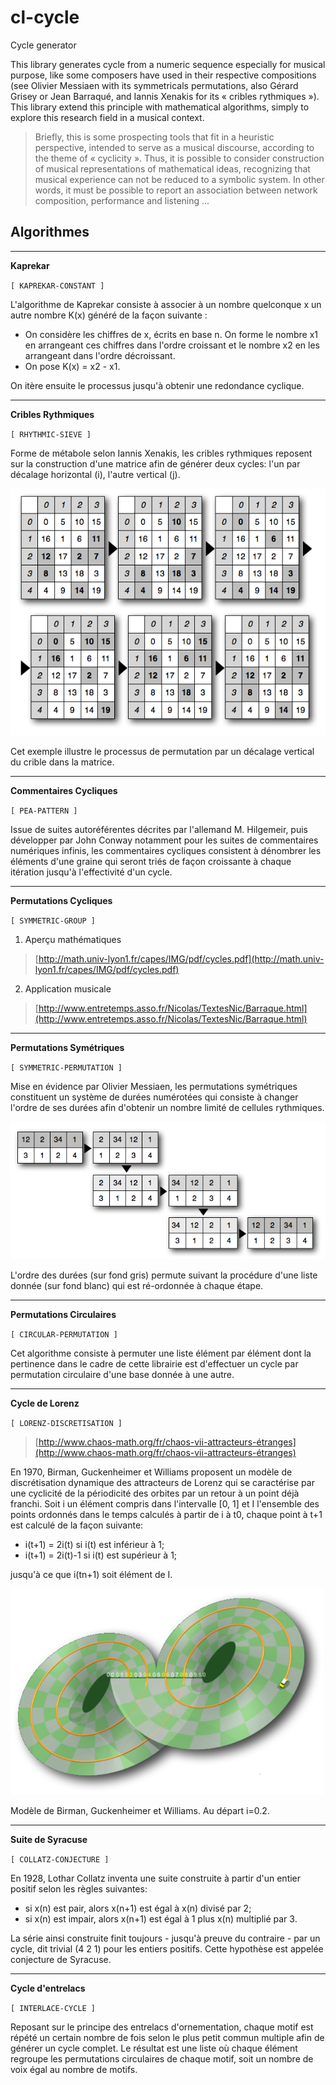 # cl-cycle

Cycle generator

This library generates cycle from a numeric sequence especially for musical purpose, like some composers have used in their respective compositions (see Olivier Messiaen with its symmetricals
permutations, also Gérard Grisey or Jean Barraqué, and Iannis Xenakis for its « cribles rythmiques »). 
This library extend this principle with mathematical algorithms, simply to explore this research field in a musical context.

> Briefly, this is some prospecting tools that fit in a heuristic perspective, intended to serve as a musical discourse, according to the theme of « cyclicity ».
Thus, it is possible to consider construction of musical representations of mathematical ideas, recognizing that musical experience can not be reduced to a symbolic system. 
In other words, it must be possible to report an association between network composition, performance and listening ... 


## Algorithmes

- - - -

**Kaprekar**

`[ KAPREKAR-CONSTANT ]`

L'algorithme de Kaprekar consiste à associer à un nombre quelconque x un autre nombre K(x) généré de la façon suivante :

- On considère les chiffres de x, écrits en base n. On forme le nombre x1 en arrangeant ces chiffres dans l'ordre croissant et le nombre x2 en les arrangeant dans l'ordre décroissant.
- On pose K(x) = x2 - x1.

 On itère ensuite le processus jusqu'à obtenir une redondance cyclique.

- - - -

**Cribles Rythmiques**

`[ RHYTHMIC-SIEVE ]`

Forme de métabole selon Iannis Xenakis, les cribles rythmiques reposent sur la construction d'une matrice afin de générer deux cycles: l'un par décalage horizontal (i), l'autre vertical (j).

![](img/img2.png)

Cet exemple illustre le processus de permutation par un décalage vertical du crible dans la matrice.

- - - -

**Commentaires Cycliques**

`[ PEA-PATTERN ]`

Issue de suites autoréférentes décrites par l'allemand M. Hilgemeir, puis développer par John Conway notamment pour les suites de commentaires numériques infinis, les commentaires cycliques consistent à dénombrer les éléments d'une graine qui seront triés de façon croissante à chaque itération jusqu'à l'effectivité d'un cycle.

- - - -

**Permutations Cycliques**

`[ SYMMETRIC-GROUP ]`

1. Aperçu mathématiques
>[http://math.univ-lyon1.fr/capes/IMG/pdf/cycles.pdf](http://math.univ-lyon1.fr/capes/IMG/pdf/cycles.pdf)

2. Application musicale
>[http://www.entretemps.asso.fr/Nicolas/TextesNic/Barraque.html](http://www.entretemps.asso.fr/Nicolas/TextesNic/Barraque.html)

- - - -

**Permutations Symétriques**

`[ SYMMETRIC-PERMUTATION ]`

Mise en évidence par Olivier Messiaen, les permutations symétriques constituent un système de durées numérotées qui consiste à changer l'ordre de ses durées afin d'obtenir un nombre limité de cellules rythmiques.

![](img/img1.png)

L'ordre des durées (sur fond gris) permute suivant la procédure d'une liste donnée (sur fond blanc) qui est ré-ordonnée à chaque étape.

- - - -

**Permutations Circulaires**

`[ CIRCULAR-PERMUTATION ]`

Cet algorithme consiste à permuter une liste élément par élément dont la pertinence dans le cadre de cette librairie est d'effectuer un cycle par permutation circulaire d'une base donnée à une autre.

- - - -

**Cycle de Lorenz**

`[ LORENZ-DISCRETISATION ]`

>[http://www.chaos-math.org/fr/chaos-vii-attracteurs-étranges](http://www.chaos-math.org/fr/chaos-vii-attracteurs-étranges)

En 1970, Birman, Guckenheimer et Williams proposent un modèle de discrétisation dynamique des attracteurs de Lorenz qui se caractérise par une cyclicité de la périodicité des orbites par un retour à un point déjà franchi.
Soit i un élément compris dans l'intervalle [0, 1] et I l'ensemble des points ordonnés dans le temps calculés à partir de i à t0, chaque point à t+1 est calculé de la façon suivante:

- i(t+1) = 2i(t) si i(t) est inférieur à 1;
- i(t+1) = 2i(t)-1 si i(t) est supérieur à 1;

jusqu'à ce que i(tn+1) soit élément de I.

![](img/img3.png)

Modèle de Birman, Guckenheimer et Williams. Au départ i=0.2.

- - - -

**Suite de Syracuse**

`[ COLLATZ-CONJECTURE ]`

En 1928, Lothar Collatz inventa une suite construite à partir d'un entier positif selon les règles suivantes:

- si x(n) est pair, alors x(n+1) est égal à x(n) divisé par 2;
- si x(n) est impair, alors x(n+1) est égal à 1 plus x(n) multiplié par 3.

La série ainsi construite finit toujours - jusqu'à preuve du contraire - par un cycle, dit trivial (4 2 1) pour les entiers positifs. Cette hypothèse est appelée conjecture de Syracuse.

- - - -

**Cycle d'entrelacs**

`[ INTERLACE-CYCLE ]`

Reposant sur le principe des entrelacs d'ornementation, chaque motif est répété un certain nombre de fois selon le plus petit commun multiple afin de générer un cycle complet.
Le résultat est une liste où chaque élément regroupe les permutations circulaires de chaque motif, soit un nombre de voix égal au nombre de motifs.